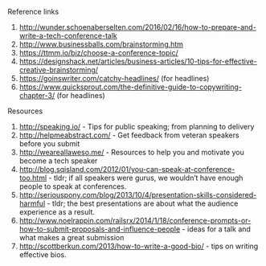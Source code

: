 Reference links

1. http://wunder.schoenaberselten.com/2016/02/16/how-to-prepare-and-write-a-tech-conference-talk
1. http://www.businessballs.com/brainstorming.htm
1. https://ttmm.io/biz/choose-a-conference-topic/
1. https://designshack.net/articles/business-articles/10-tips-for-effective-creative-brainstorming/
2. https://goinswriter.com/catchy-headlines/ (for headlines)
3. https://www.quicksprout.com/the-definitive-guide-to-copywriting-chapter-3/ (for headlines)
 

Resources

1. http://speaking.io/ - Tips for public speaking; from planning to delivery
2. http://helpmeabstract.com/ - Get feedback from veteran speakers before you submit
3. http://weareallaweso.me/ - Resources to help you and motivate you become a tech speaker
4. http://blog.sqisland.com/2012/01/you-can-speak-at-conference-too.html  - tldr; if all speakers were gurus, we wouldn’t have enough people to speak at conferences. 
5. http://seriouspony.com/blog/2013/10/4/presentation-skills-considered-harmful - tldr; the best presentations are about what the audience experience as a result.
6. http://www.noelrappin.com/railsrx/2014/1/18/conference-prompts-or-how-to-submit-proposals-and-influence-people - ideas for a talk and what makes a great submission
7. http://scottberkun.com/2013/how-to-write-a-good-bio/ - tips on writing effective bios.
